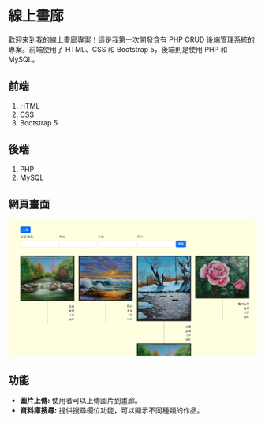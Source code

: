 # 線上畫廊

歡迎來到我的線上畫廊專案！這是我第一次開發含有 PHP CRUD 後端管理系統的專案。前端使用了 HTML、CSS 和 Bootstrap 5，後端則是使用 PHP 和 MySQL。

## 前端

1. HTML
2. CSS
3. Bootstrap 5

## 後端

1. PHP
2. MySQL

## 網頁畫面

![畫廊](./images/index.png)

## 功能

- **圖片上傳:** 使用者可以上傳圖片到畫廊。
- **資料庫搜尋:** 提供搜尋欄位功能，可以顯示不同種類的作品。

